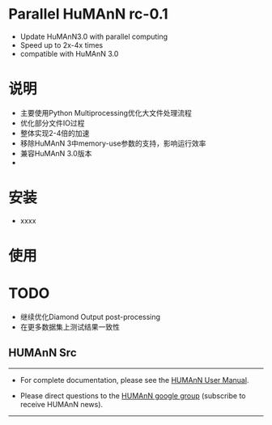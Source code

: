 # Parallel HuMAnN rc-0.1 #
- Update HuMAnN3.0 with parallel computing
- Speed up to 2x-4x times
- compatible with HuMAnN 3.0 

# 说明 #
- 主要使用Python Multiprocessing优化大文件处理流程
- 优化部分文件IO过程
- 整体实现2-4倍的加速
- 移除HuMAnN 3中memory-use参数的支持，影响运行效率
- 兼容HuMAnN 3.0版本
- 

# 安装 #
- xxxx

# 使用 #


# TODO #
- 继续优化Diamond Output post-processing
- 在更多数据集上测试结果一致性

## HUMAnN Src ##

----

 * For complete documentation, please see the [HUMAnN User Manual](http://huttenhower.sph.harvard.edu/humann/manual).

 * Please direct questions to the [HUMAnN google group](https://groups.google.com/forum/#!forum/humann-users) (subscribe to receive HUMAnN news).
----
